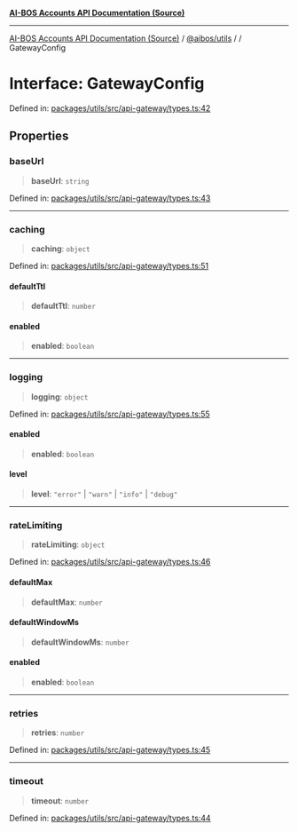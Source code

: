 [**AI-BOS Accounts API Documentation (Source)**](../../../README.md)

***

[AI-BOS Accounts API Documentation (Source)](../../../README.md) / [@aibos/utils](../README.md) / [](../README.md) / GatewayConfig

# Interface: GatewayConfig

Defined in: [packages/utils/src/api-gateway/types.ts:42](https://github.com/pohlai88/accounts/blob/48103fb36d28b2b9bfb33472b6de2f719773cde9/packages/utils/src/api-gateway/types.ts#L42)

## Properties

### baseUrl

> **baseUrl**: `string`

Defined in: [packages/utils/src/api-gateway/types.ts:43](https://github.com/pohlai88/accounts/blob/48103fb36d28b2b9bfb33472b6de2f719773cde9/packages/utils/src/api-gateway/types.ts#L43)

***

### caching

> **caching**: `object`

Defined in: [packages/utils/src/api-gateway/types.ts:51](https://github.com/pohlai88/accounts/blob/48103fb36d28b2b9bfb33472b6de2f719773cde9/packages/utils/src/api-gateway/types.ts#L51)

#### defaultTtl

> **defaultTtl**: `number`

#### enabled

> **enabled**: `boolean`

***

### logging

> **logging**: `object`

Defined in: [packages/utils/src/api-gateway/types.ts:55](https://github.com/pohlai88/accounts/blob/48103fb36d28b2b9bfb33472b6de2f719773cde9/packages/utils/src/api-gateway/types.ts#L55)

#### enabled

> **enabled**: `boolean`

#### level

> **level**: `"error"` \| `"warn"` \| `"info"` \| `"debug"`

***

### rateLimiting

> **rateLimiting**: `object`

Defined in: [packages/utils/src/api-gateway/types.ts:46](https://github.com/pohlai88/accounts/blob/48103fb36d28b2b9bfb33472b6de2f719773cde9/packages/utils/src/api-gateway/types.ts#L46)

#### defaultMax

> **defaultMax**: `number`

#### defaultWindowMs

> **defaultWindowMs**: `number`

#### enabled

> **enabled**: `boolean`

***

### retries

> **retries**: `number`

Defined in: [packages/utils/src/api-gateway/types.ts:45](https://github.com/pohlai88/accounts/blob/48103fb36d28b2b9bfb33472b6de2f719773cde9/packages/utils/src/api-gateway/types.ts#L45)

***

### timeout

> **timeout**: `number`

Defined in: [packages/utils/src/api-gateway/types.ts:44](https://github.com/pohlai88/accounts/blob/48103fb36d28b2b9bfb33472b6de2f719773cde9/packages/utils/src/api-gateway/types.ts#L44)
